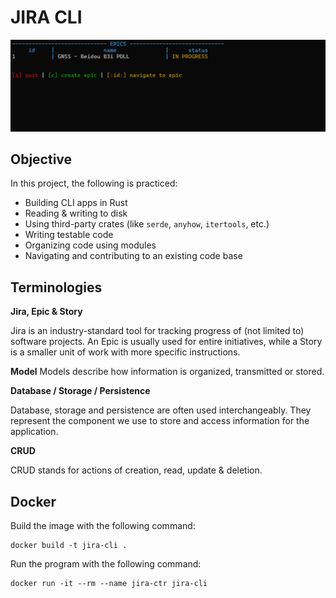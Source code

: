 # JIRA CLI

![jira-gif](./jira-cli.gif)

## Objective

In this project, the following is practiced:

- Building CLI apps in Rust
- Reading & writing to disk
- Using third-party crates (like `serde`, `anyhow`, `itertools`, etc.)
- Writing testable code
- Organizing code using modules
- Navigating and contributing to an existing code base

## Terminologies

**Jira, Epic & Story**

Jira is an industry-standard tool for tracking progress of (not limited to) software projects. An Epic is usually used for entire initiatives, while a Story is a smaller unit of work with more specific instructions.

**Model**
Models describe how information is organized, transmitted or stored.

**Database / Storage / Persistence**

Database, storage and persistence are often used interchangeably. They represent the component we use to store and access information for the application.

**CRUD**

CRUD stands for actions of creation, read, update & deletion.

## Docker

Build the image with the following command:

```
docker build -t jira-cli .
```

Run the program with the following command:

```
docker run -it --rm --name jira-ctr jira-cli
```
